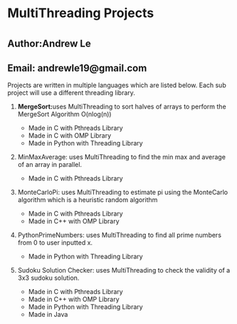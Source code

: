 <h1>MultiThreading Projects<h1>

<h2>Author:Andrew Le</h2>
<h2>Email: andrewle19@gmail.com</h2>
<p> Projects are written in multiple languages which are listed below. Each sub project will use a different threading library.</p>
<ol>
  <li>
    <p><b>MergeSort:</b>uses MultiThreading to sort halves of arrays to perform the MergeSort Algorithm O(nlog(n))</p>
    <ul>
      <li>Made in C with Pthreads Library</li>
      <li>Made in C with OMP Library</li>
      <li>Made in Python with Threading Library</li>
    </ul>
  </li>
  <li>
    <p>MinMaxAverage: uses MultiThreading to find the min max and average of an array in parallel.</p>
    <ul>
      <li>Made in C with Pthreads Library</li>
    </ul>
  </li>
  <li>
    <p>MonteCarloPi: uses MultiThreading to estimate pi using the MonteCarlo algorithm which is a heuristic random algorithm</p>
    <ul>
      <li>Made in C with Pthreads Library</li>
      <li>Made in C++ with OMP Library</li>
    </ul>
  </li>
  <li>
    <p>PythonPrimeNumbers: uses MultiThreading to find all prime numbers from 0 to user inputted x.</p>
    <ul>
      <li>Made in Python with Threading Library</li>
    </ul>
  </li>
  <li>
    <p>Sudoku Solution Checker: uses MultiThreading to check the validity of a 3x3 sudoku solution.</p>
    <ul>
      <li>Made in C with Pthreads Library</li>
      <li>Made in C++ with OMP Library</li>
      <li>Made in Python with Threading Library</li>
      <li>Made in Java</li>
    </ul>
  </li>

</ol>
